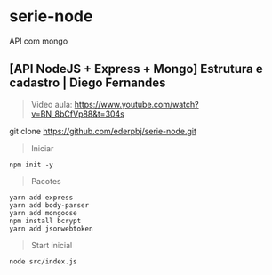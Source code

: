 # serie-node
API com mongo

## [API NodeJS + Express + Mongo] Estrutura e cadastro | Diego Fernandes

> Video aula:
https://www.youtube.com/watch?v=BN_8bCfVp88&t=304s

git clone https://github.com/ederpbj/serie-node.git

> Iniciar

    npm init -y

> Pacotes

    yarn add express
    yarn add body-parser
    yarn add mongoose
    npm install bcrypt
    yarn add jsonwebtoken

> Start inicial

    node src/index.js

